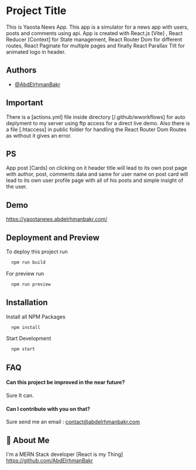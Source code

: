 # Project Title

This is Yaoota News App.
This app is a simulator for a news app with users, posts and comments using api.
App is created with React.js [Vite] , React Reducer [Context] for State management, React Router Dom for different routes, React Paginate for multiple pages and finally React Parallax Tilt for animated logo in header.

## Authors

- [@AbdElrhmanBakr](https://github.com/AbdElrhmanBakr)

## Important

There is a [actions.yml] file inside directory [/.github/wworkflows] for auto deplyment to my server using ftp access for a direct live demo. Also there is a file [.htaccess] in public folder for handling the React Router Dom Routes as without it gives an error.

## PS

App post [Cards] on clicking on it header title will lead to its own post page with author, post, comments data and same for user name on post card will lead to its own user profile page with all of his posts and simple insight of the user.

## Demo

https://yaootanews.abdelrhmanbakr.com/

## Deployment and Preview

To deploy this project run

```bash
  npm run build
```

For preview run

```bash
  npm run preview
```

## Installation

Install all NPM Packages

```bash
  npm install
```

Start Development

```bash
  npm start
```

## FAQ

#### Can this project be improved in the near future?

Sure It can.

#### Can I contribute with you on that?

Sure send me an email : contact@abdelrhmanbakr.com

## 🚀 About Me

I'm a MERN Stack developer [React is my Thing]
https://github.com/AbdElrhmanBakr
